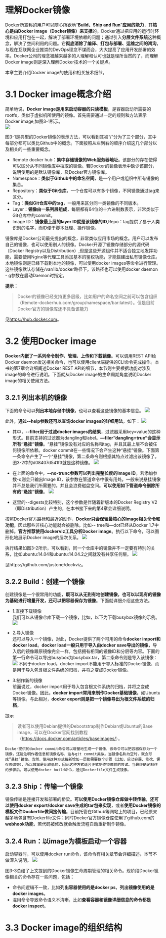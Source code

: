 
# 理解Docker镜像

Docker所宣称的用户可以随心所欲地“**Build、Ship and Run**”**应用的能力**，其**核心是由Docker image（Docker镜像）来支撑**的。Docker通过把应用的运行时环境和应用打包在一起，解决了部署环境依赖的问题；通过引入**分层文件系统**这种概念，解决了空间利用的问题。它**彻底消除了编译、打包与部署、运维之间的鸿沟**，与现在互联网企业推崇的DevOps理念不谋而合，大大提高了应用开发部署的效率。Docker公司的理念被越来越多的人理解和认可也就是理所当然的了，而理解Docker image则是深入理解Docker技术的一个关键点。

本章主要介绍Docker image的使用和相关技术细节。

# 3.1 Docker image概念介绍

简单地说，**Docker image是用来启动容器的只读模板**，是容器启动所需要的rootfs，类似于虚拟机所使用的镜像。首先需要通过一定的规则和方法表示Docker image,如图3-1所示。   
![](images/3.1.1.png)

图3-1是典型的Docker镜像的表示方法，可以看到其被“/”分为了三个部分，其中每部分都可以类比Github中的概念。下面按照从左到右的顺序介绍这几个部分以及相关的一些重要概念。

* Remote docker hub：**集中存储镜像的Web服务器地址**。该部分的存在使得可以区分从不同镜像库中拉取的镜像。若Docker的镜像表示中缺少该部分，说明使用的是默认镜像库，及Docker官方镜像库。
* Namespace：**类似于Github中的命名空间**，是一个用户或组织中所有镜像的集合。
* Repository：**类似于Git仓库**，一个仓库可以有多个镜像，不同镜像通过tag来区分。
* Tag：**类似Git仓库中的tag**，一般用来区分同一类镜像的不同版本。
* Layer：**镜像由一系列层组成**，每层都有64位的十六进制数表示，非常类似于Git仓库中的commit。
* Image ID：**镜像最上层的layer ID就是该镜像的ID**,Repo：tag提供了易于人类识别的名字，而ID便于脚本处理、操作镜像。


镜像库是Docker公司最先提出的概念，非常类似应用市场的概念。用户可以发布自己的镜像，也可以使用别人的镜像。Docker开源了镜像存储部分的源代码（Docker Registry以及Distribution）,但是这些开源组件并不适合独立地发挥功能，需要使用Nginx等代理工具添加基本的鉴权功能，才能搭建出私有镜像仓库。本地镜像则是已经下载到本地的镜像，可以使用docker images等命令进行管理。这些镜像默认存储在/var/lib/docker路径下，该路径也可以使用docker daemon - g参数在启动Daemon时指定。

**提示：**     
> Docker的镜像已经支持更多层级，比如用户的命名空间之前可以包含组织（Remote-dockerhub.com/group/namespace/bar:latest）。但是目前Docker官方的镜像库还不具备该能力

见<https://hub.docker.com>。




# 3.2 使用Docker image

**Docker内嵌了一系列命令制作、管理、上传和下载镜像**。可以调用REST API给Docker daemon发送相关命令，也可以使用client端提供的CLI命令完成操作。本书的第7章会详细阐述Docker REST API的细节，本节则主要根据功能对涉及image的命令进行说明。下面就从Docker image的生命周期角度说明Docker image的相关使用方法。

## 3.2.1 列出本机的镜像
下面的命令可以**列出本地存储中镜像**，也可以查看这些镜像的基本信息。
![](images/3.2.1.1.png)

此外，**通过--help参数还可以查询docker images的详细用法**，如下：
![](images/3.2.1.2.png)
* 其中，**--filter用于过滤docker images的结果**，过滤器采用key=value的这种形式。目前支持的过滤器为dangling和label。**—filer”dangling=true”会显示所有“悬挂”镜像**。“悬挂”镜像没有对应的名称和tag，并且其最上层不会被任何镜像所依赖。docker commit在一些情况下会产生这种“悬挂”镜像。下面第一条命令产生了一个“悬挂”镜像，第二条命令则根据其特点过滤出该镜像了。图3-2中的d08407d541f3就是这种镜像。 
![](images/3.2.1.3.png)

* 在上面的命令中，**--no-trunc参数可以列出完整长度的Image ID**。若添加参数-q则会只输出Image ID，该参数在管道命令中很有用处。一般来说悬挂镜像并不总是我们所需要的，并且会浪费磁盘空间。**可以使用如下管道命令删除所有的“悬挂”镜像**。
![](images/3.2.1.4.png)

* 这里的--digests比较特别，这个参数是伴随着新版本的Docker Registry V2（即Distribution）产生的，在本书接下来的第4章会详细说明。

按照Docker官方路标和最近的动作，**Docker只会保留最核心的image相关命令和功能**，因此那些非核心功能就会被删除。比如-- tree和—dot已经从Docker 1.7中删掉。**官方推荐使用dockerviz工具分析Docker image**。执行以下命令，可以图形化地展示Docker image的层次关系。
![](images/3.2.1.5.png)

执行结果如图3-2所示，可以看到，同一个仓库中的镜像并不一定要有特别的关系，比如ubuntu:14.04和ubuntu:14.04.2之间就没有共享任何层。
![](images/3.2.1.6.png)

见https://github.com/justone/dockviz。


## 3.2.2  Build：创建一个镜像

创建镜像是一个很常用的功能，**既可以从无到有地创建镜像，也可以以现有的镜像为基础进行增量开发，还可以把容器保存为镜像**。下面就详细介绍这些方法。
* 1.直接下载镜像    
 我们可以从镜像仓库下载一个镜像，比如，以下为下载busybox镜像的示例。
 ![](images/3.2.2.1.png)



* 2.导入镜像    
还可以导入一个镜像，对此，Docker提供了两个可用的命令**docker import和docker load**。**docker load一般只用于导入由docker save导出的镜像**，导入后的镜像跟原镜像完全一样，包括拥有相同的镜像ID和分层等内容。下面的第一行命令可以导出busybox为busybox.tar，第二条命令则是导入该镜像：
![](images/3.2.2.2.png)
不同于docker load，docker import不能用于导入标准的Docker镜像，而是用于导入包含根文件系统的归档，并将之变成Docker镜像。


* 3.制作新的镜像  
前面说过，docker import用于导入包含根文件系统的归档，并将之变成Docker镜像。因此，**docker import常用来制作Docker基础镜像**，如Ubuntu等镜像。与此相对，**docker export则是把一个镜像导出为根文件系统的归档**。

提示
> 读者可以使用Debian提供的Debootstrap制作Debian或Ubuntu的Base image，可以在Docker官网找到教程（<https://docs.docker.com/articles/baseimages/>）。

    Docker提供的docker commit命令可以增量地生成一个镜像，该命令可以把容器保存为一个镜像，还能注明作者信息和镜像名称，这与git commit类似。当镜像名称为空时，就会形成“悬挂”镜像。当然，使用这种方式每新增加一层都需要数个步骤（比如，启动容器、修改、保存修改等），所以效率是比较低的，因此这种方式适合正式制作镜像前的尝试。当最终确定制作的步骤后，可以使用docker build命令，通过Dockerfile文件生成镜像。



## 3.2.3 Ship：传输一个镜像

镜像传输是连接开发和部署的桥梁。**可以使用Docker镜像仓库做中转传输**，**还可以使用docker export/docker save生成的tar包来实现**，或者**使用Docker镜像的模板文件Dockerfile做间接传输**。目前托管在Github等网站上的项目，已经原来越多地包含有Dockerfile文件；同时Docker官方镜像仓库使用了github.com的**webhook功能**，若代码被修改就会触发流程自动重新制作镜像。


## 3.2.4 Run：以image为模板启动一个容器

启动容器时，可以使用docker run命令，该命令有相关章节会详细描述，本节不做深入说明。
![](images/3.2.4.1.png)

图3-3总结了上文提到的Docker镜像生命周期管理的相关命令。现阶段Docker镜像相关的命令存在一些问题，包括：
* 命令间逻辑不一致，比如**列出容器使用的是docker ps**，**列出镜像使用的是docker images**。
* 混用命令导致命令语义不清晰，比如**查看容器和镜像详细信息的命令都是docker inspect**。



# 3.3 Docker image的组织结构
















